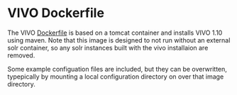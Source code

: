 # VIVO Dockerfile

The VIVO [Dockerfile](vivo/Dockerfile) is based on a tomcat container and installs VIVO 1.10 using maven.  Note that this
image is designed to not run without an external solr container, so any solr instances built with the vivo installaion
are removed.

Some example configuation files are included, but they can be overwritten, typepically by mounting a local configuration
directory on over that image directory.
